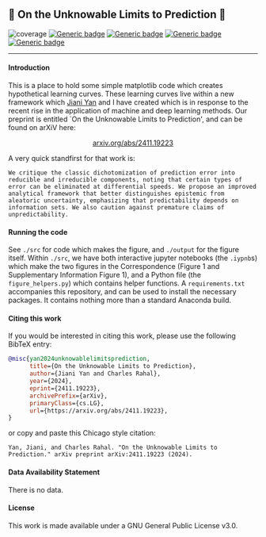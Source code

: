 ## :page_facing_up: On the Unknowable Limits to Prediction :page_facing_up:

![coverage](https://img.shields.io/badge/ResponseLetter-yellow)
[![Generic badge](https://img.shields.io/badge/Python-blue.svg)](https://shields.io/)
[![Generic badge](https://img.shields.io/badge/GNU3.0-purple.svg)](https://shields.io/)
[![Generic badge](https://img.shields.io/badge/Maintained-brightgreen.svg)](https://shields.io/)
[![Generic badge](https://img.shields.io/badge/BuildPassing-orange.svg)](https://shields.io/)

---

#### Introduction

This is a place to hold some simple matplotlib code which creates hypothetical learning curves. These learning curves live within a new framework which [Jiani Yan](https://github.com/vallerrr) and I have created which is in response to the recent rise in the application of machine and deep learning methods. Our preprint is entitled `On the Unknowable Limits to Prediction', and can be found on arXiV here:

<div align="center">
  <a href="https://arxiv.org/abs/2411.19223">arxiv.org/abs/2411.19223</a>
</div>

A very quick standfirst for that work is:

```
We critique the classic dichotomization of prediction error into reducible and irreducible components, noting that certain types of error can be eliminated at differential speeds. We propose an improved analytical framework that better distinguishes epistemic from aleatoric uncertainty, emphasizing that predictability depends on information sets. We also caution against premature claims of unpredictability.
```

#### Running the code

See `./src` for code which makes the figure, and `./output` for the figure itself. Within `./src`, we have both interactive jupyter notebooks (the `.iypnb`s) which make the two figures in the Correspondence (Figure 1 and Supplementary Information Figure 1), and a Python file (the `figure_helpers.py`) which contains helper functions. A `requirements.txt` accompanies this repository, and can be used to install the necessary packages. It contains nothing more than a standard Anaconda build.

#### Citing this work

If you would be interested in citing this work, please use the following BibTeX entry:

```bibtex
@misc{yan2024unknowablelimitsprediction,
      title={On the Unknowable Limits to Prediction}, 
      author={Jiani Yan and Charles Rahal},
      year={2024},
      eprint={2411.19223},
      archivePrefix={arXiv},
      primaryClass={cs.LG},
      url={https://arxiv.org/abs/2411.19223}, 
}
```


or copy and paste this Chicago style citation:

```
Yan, Jiani, and Charles Rahal. "On the Unknowable Limits to Prediction." arXiv preprint arXiv:2411.19223 (2024).
```

#### Data Availability Statement

There is no data.

#### License

This work is made available under a GNU General Public License v3.0.

